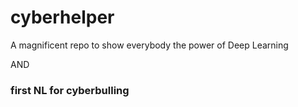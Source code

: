 # cyberhelper
A magnificent repo to show everybody the power of Deep Learning

AND
### first NL for cyberbulling
